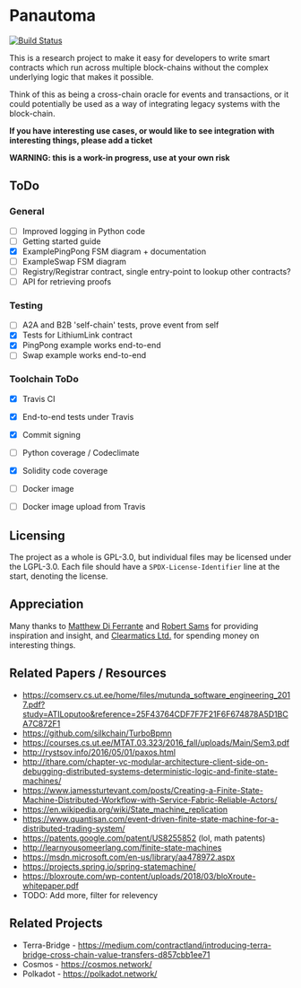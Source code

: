 # Panautoma 

[![Build Status](https://travis-ci.org/HarryR/panautomata.svg?branch=master)](https://travis-ci.org/HarryR/panautomata)

This is a research project to make it easy for developers to write smart contracts which run across multiple block-chains without the complex underlying logic that makes it possible.

Think of this as being a cross-chain oracle for events and transactions, or it could potentially be used as a way of integrating legacy systems with the block-chain.

**If you have interesting use cases, or would like to see integration with interesting things, please add a ticket**

**WARNING: this is a work-in progress, use at your own risk**


## ToDo

### General

 * [ ] Improved logging in Python code
 * [ ] Getting started guide
 * [x] ExamplePingPong FSM diagram + documentation
 * [ ] ExampleSwap FSM diagram
 * [ ] Registry/Registrar contract, single entry-point to lookup other contracts?
 * [ ] API for retrieving proofs

### Testing

 * [ ] A2A and B2B 'self-chain' tests, prove event from self
 * [x] Tests for LithiumLink contract
 * [x] PingPong example works end-to-end
 * [ ] Swap example works end-to-end

### Toolchain ToDo

 * [x] Travis CI
 * [x] End-to-end tests under Travis
 * [x] Commit signing
 * [ ] Python coverage / Codeclimate
 * [x] Solidity code coverage
 * [ ] Docker image
 * [ ] Docker image upload from Travis


## Licensing

The project as a whole is GPL-3.0, but individual files may be licensed under the LGPL-3.0. Each file should have a `SPDX-License-Identifier` line at the start, denoting the license.


## Appreciation

Many thanks to [Matthew Di Ferrante](https://github.com/mattdf) and [Robert Sams](https://twitter.com/codedlogic) for providing inspiration and insight, and [Clearmatics Ltd.](https://www.clearmatics.com/) for spending money on interesting things.


## Related Papers / Resources

 * https://comserv.cs.ut.ee/home/files/mutunda_software_engineering_2017.pdf?study=ATILoputoo&reference=25F43764CDF7F7F21F6F674878A5D1BCA7C872F1
 * https://github.com/silkchain/TurboBpmn
 * https://courses.cs.ut.ee/MTAT.03.323/2016_fall/uploads/Main/Sem3.pdf
 * http://rystsov.info/2016/05/01/paxos.html
 * http://ithare.com/chapter-vc-modular-architecture-client-side-on-debugging-distributed-systems-deterministic-logic-and-finite-state-machines/
 * https://www.jamessturtevant.com/posts/Creating-a-Finite-State-Machine-Distributed-Workflow-with-Service-Fabric-Reliable-Actors/
 * https://en.wikipedia.org/wiki/State_machine_replication
 * https://www.quantisan.com/event-driven-finite-state-machine-for-a-distributed-trading-system/
 * https://patents.google.com/patent/US8255852 (lol, math patents)
 * http://learnyousomeerlang.com/finite-state-machines
 * https://msdn.microsoft.com/en-us/library/aa478972.aspx
 * https://projects.spring.io/spring-statemachine/
 * https://bloxroute.com/wp-content/uploads/2018/03/bloXroute-whitepaper.pdf
 * TODO: Add more, filter for relevency


## Related Projects

 * Terra-Bridge - https://medium.com/contractland/introducing-terra-bridge-cross-chain-value-transfers-d857cbb1ee71
 * Cosmos - https://cosmos.network/
 * Polkadot - https://polkadot.network/

